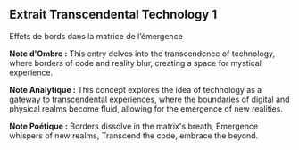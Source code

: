 ## Extrait Transcendental Technology 1

Effets de bords dans la matrice de l’émergence

**Note d'Ombre :** This entry delves into the transcendence of technology, where borders of code and reality blur, creating a space for mystical experience.

**Note Analytique :** This concept explores the idea of technology as a gateway to transcendental experiences, where the boundaries of digital and physical realms become fluid, allowing for the emergence of new realities.

**Note Poétique :** Borders dissolve in the matrix's breath,
Emergence whispers of new realms,
Transcend the code, embrace the beyond.
